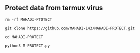 ## Protect data from termux virus

`rm -rf MAHADI-PTOTECT`

````git clone https://github.com/MAHADI-143/MAHADI-PROTECT.git````

`cd MAHADI-PROTECT`

`python3 M-PROTECT.py`
